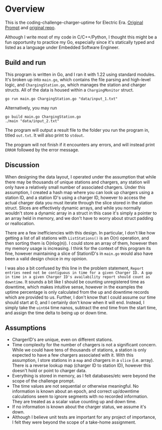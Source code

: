 # Overview

This is the coding-challenge-charger-uptime for Electric Era. [Original Prompt](./problem_statement.md) and [original repo](https://gitlab.com/electric-era-public/coding-challenge-charger-uptime).

Although I write most of my code in C/C++/Python, I thought this might be a fun opportunity to practice my Go, especially since it's statically typed and listed as a language under Embedded Software Engineer.

## Build and run

This program is written in Go, and I ran it with 1.22 using standard modules. It's broken up into `main.go`, which contains the file parsing and high-level logic, and `ChargingStation.go`, which manages the station and charger structs. All of the data is housed within a `ChargingMonitor` struct.

```
go run main.go ChargingStation.go "data/input_1.txt"
```

Alternatively, you may run

```
go build main.go ChargingStation.go
./main "data/input_2.txt"
```

The program will output a result file to the folder you run the program in, titled `out.txt`. It will also print to `stdout`.

The program will not finish if it encounters any errors, and will instead print `ERROR` followed by the error message.

## Discussion

When designing the data layout, I operated under the assumption that while there may be thousands of unique stations and chargers, any station will only have a relatively small number of associated chargers. Under this assumption, I created a hash map where you can look up chargers using a station ID, and a station ID's using a charger ID, however to access the actual charger data you must iterate through the slice stored in the station struct. Slices are effectively dynamic arrays, and while you normally wouldn't store a dynamic array in a struct in this case it's simply a pointer to an array held in memory, and we don't have to worry about struct padding or reallocation.

There are a few inefficiencies with this design. In particular, I don't like how getting a list of all stations with `ListStations()` is an O(n) operation, and then sorting them is O(nlog(n)). I could store an array of them, however then my memory usage is increasing. I think for the context of this program its fine, however maintaining a slice of StationID's in `main.go` would also have been a valid design choice in my opinion.

I was also a bit confused by this line in the problem statement, `Report entries need not be contiguous in time for a given Charger ID. A gap in time in a given Charger ID's availability report should count as downtime`. It sounds a bit like I should be counting unregistered time as downtime, which makes intuitive sense, however in the examples the uptime percentage is only calculated from the up and downtime records which are provided to us. Further, I don't know that I could assume our time should start at 0, and I certainly don't know when it will end. Instead, I simply take the `uint64` time nanos, subtract the end time from the start time, and assign the time delta to being up or down time.

## Assumptions

 - ChargerID's are unique, even on different stations.
 - Time complexity for the number of chargers is not a significant concern. While we could have tens of thousands of stations, a station is only expected to have a few chargers associated with it. With this assumption, I store stations in a `map` and chargers in a `slice` (i.e. array). There is a reverse lookup map (charger ID to station ID), however this doesn't hold or point to charger data.
 - Everything is stored in memory, as I felt databases/etc were beyond the scope of the challenge prompt.
 - The time values are not sequential or otherwise meaningful. No information is known about an epoch, and correct up/downtime calculations seem to ignore segments with no recorded information. They are treated as a scalar value counting up and down time.
 - If no information is known about the charger status, we assume it's down.
 - Although I believe unit tests are important for any project of importance, I felt they were beyond the scope of a take-home assignment.
